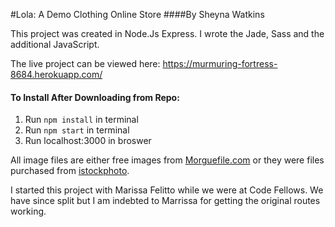 #Lola: A Demo Clothing Online Store
####By Sheyna Watkins

This project was created in Node.Js Express. I wrote the Jade, Sass and the additional JavaScript.

The live project can be viewed here:
https://murmuring-fortress-8684.herokuapp.com/

#### To Install After Downloading from Repo:
1. Run `npm install` in terminal
2. Run `npm start` in terminal
3. Run localhost:3000 in broswer

All image files are either free images from [Morguefile.com](http://www.morguefile.com/) or they were files purchased from [istockphoto](http://www.istockphoto.com/photo/different-female-clothes-shoes-and-accessories-13251506?st=8334a50).

I started this project with Marissa Felitto while we were at Code Fellows. We have since split but I am indebted to Marrissa for getting the original routes working.
